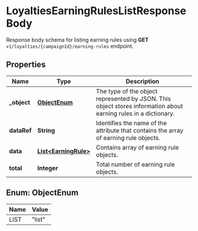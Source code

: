 

# LoyaltiesEarningRulesListResponseBody

Response body schema for listing earning rules using **GET** `v1/loyalties/{campaignId}/earning-rules` endpoint.

## Properties

| Name | Type | Description |
|------------ | ------------- | ------------- |
|**_object** | [**ObjectEnum**](#ObjectEnum) | The type of the object represented by JSON. This object stores information about earning rules in a dictionary. |
|**dataRef** | **String** | Identifies the name of the attribute that contains the array of earning rule objects. |
|**data** | [**List&lt;EarningRule&gt;**](EarningRule.md) | Contains array of earning rule objects. |
|**total** | **Integer** | Total number of earning rule objects. |



## Enum: ObjectEnum

| Name | Value |
|---- | -----|
| LIST | &quot;list&quot; |



